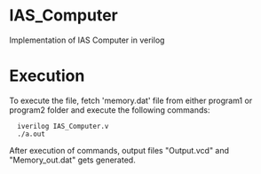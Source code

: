# IAS_Computer
Implementation of IAS Computer in verilog

# Execution
To execute the file, fetch 'memory.dat' file from either program1 or program2 folder and execute the following commands: 
      
      iverilog IAS_Computer.v    
      ./a.out
      
After execution of commands, output files "Output.vcd" and "Memory_out.dat" gets generated.
